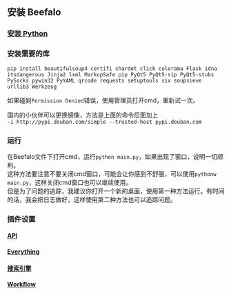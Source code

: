 ## 安装 Beefalo

### [安装 Python](https://www.runoob.com/python3/python3-install.html)

### 安装需要的库
`pip install beautifulsoup4 certifi chardet click colorama Flask idna itsdangerous Jinja2 lxml MarkupSafe pip PyQt5 PyQt5-sip PyQt5-stubs PySocks pywin32 PyYAML qrcode requests setuptools six soupsieve urllib3 Werkzeug`  
 
如果碰到`Permission Denied`错误，使用管理员打开cmd，重新试一次。  

国内的小伙伴可以更换镜像，方法是上面的命令后面加上  
`-i http://pypi.douban.com/simple --trusted-host pypi.douban.com` 

### 运行
在Beefalo文件下打开cmd，运行`python main.py`，如果出现了窗口，说明一切顺利。  
这种方法要注意不要关闭cmd窗口，可能会让你感到不舒服，可以使用`pythonw main.py`，这样关闭cmd窗口也可以继续使用。  
但是为了问题的追踪，我建议你打开一个新的桌面，使用第一种方法运行。有时间的话，我会把日志做好，这样使用第二种方法也可以追踪问题。

### 插件设置

#### [API](plugins/api_doc)

#### [Everything](plugins/everything)

#### [搜索引擎](plugins/web_search)

#### [Workflow](plugins/workflow)




